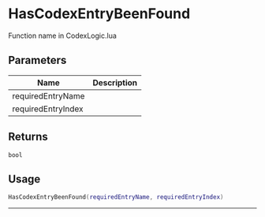 # HasCodexEntryBeenFound

Function name in CodexLogic.lua

## Parameters

| Name               | Description |
| ------------------ | ----------- |
| requiredEntryName  |             |
| requiredEntryIndex |             |

## Returns

`bool`

## Usage

```lua
HasCodexEntryBeenFound(requiredEntryName, requiredEntryIndex)
```

---
